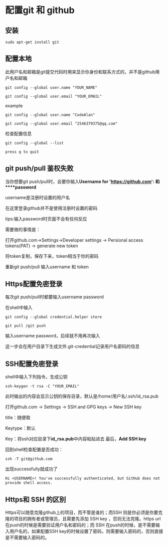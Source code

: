 # 配置git 和 github

## 安装

```
sudo apt-get install git
```

## 配置本地

此用户名和邮箱是git提交代码时用来显示你身份和联系方式的，并不是github用户名和邮箱

```
git config --global user.name "YOUR_NAME"

git config --global user.email "YOUR_EMAIL"
```

example

```
git config --global user.name "CodeAlan"

git config --global user.email "2546379375@qq.com"

```

检查配置信息

```
git config --global --list

press q to quit
```

## git push/pull 鉴权失败

当你想要git push/pull时，会要你输入**Username for 'https://github.com': 和****password**

username是注册时设置的用户名

在这里登录github并不是使用注册时设置的密码

tips:输入password时页面不会有任何反应

需要做的事情是：

打开github.com->Settings->Developer settings -> Persional access tokens(PAT) -> generate new token

将token复制，保存下来，token相当于你的密码

重新git push/pull 输入username 和 token

## Https配置免密登录

每次git push/pull时都要输入username password

在shell中输入

```
git config --global credential.helper store
 
git pull /git push
```

输入username password，后续就不用再次输入

这一步会在用户目录下生成文件.git-credential记录用户名密码的信息

## SSH配置免密登录

shell中输入下列指令，生成公钥

```
ssh-keygen -t rsa -C "YOUR_EMAIL"
```

此时输出的内容会显示公钥的保存目录，默认是/home/用户名/.ssh/id_rsa.pub

打开github.com -> Settings -> SSH and GPG keys -> New SSH key


title：随便取


Keytype：默认


Key：将ssh对应目录下**id_rsa.pub**中内容粘贴进去
最后，**Add SSH key**

回到shell检查配置是否成功：

```
ssh -T git@github.com
```

出现successfully就成功了

```
Hi <USERNAME>! You've successfully authenticated, but GitHub does not provide shell access.

```

## Https和 SSH 的区别

Https可以随意克隆github上的项目，而不管是谁的；而SSH 则是你必须是你要克隆的项目的拥有者或管理员，且需要先添加 SSH key ，否则无法克隆。https url 在push的时候是需要验证用户名和密码的；而 SSH 在push的时候，是不需要输入用户名的，如果配置SSH key的时候设置了密码，则需要输入密码的，否则直接是不需要输入密码的。